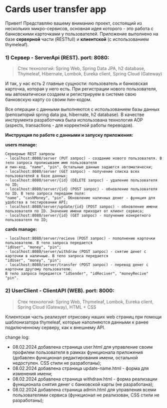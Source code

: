 
# Cards user transfer app

Привет! Представляю вашему вниманию проект, состоящий из нескольких микро-сервисов, основная идея которого - это работа с банковскими карточками у пользователей. Приложение выполнено на базе  **серверной**  части (RESTfull) и  **клиентской**  (с использованием thymeleaf).

### [](https://github.com/RomanMakulin/SpringProjects/tree/main/UserCardsTransferApp#1-%D1%81%D0%B5%D1%80%D0%B2%D0%B5%D1%80---userscardtransfer-rest-port-8080)1) Сервер - ServerApi (REST). port: 8080:

> Стек технологий: Spring Web, Spring Data JPA, h2 database, Thymeleaf, Hibernate, Lombok, Eureka client, Spring Cloud (Gateway)

И так, у нас есть 2 главные сущности: пользователь и банковская карточка, которая у него есть. При регистрации нового пользователя, мы автоматически создаем и регистрируем в системе свою банковскую карту со своим пин-кодом.

Все операции с данными выполняются с использованием базы данных (репозиторий spring data jpa, hibernate, h2 database). В качестве инструмента разработчика была использована технология AOP (aspects, transactions - для корректной работы переводов).

**Инструкция по работе с данными и запуску приложения:**

**users manage:**

```
Серверные REST запросы
- localhost:8080/server (PUT запрос) - создание нового пользователя. В тело запроса прописываем имя пользователя
и пин-код. "name", "pin". Остальные данные задаются автоматически;
- localhost:8080/server (GET запрос) - получение списка всех пользователей в базе данных;
- localhost:8080/server/{id} (DELETE запрос) - удаление пользователя по ID;
- localhost:8080/server/{id} (POST запрос) - обновление пользователя по ID. В тело запроса передаем поля:
"name", "cashMoney", "pin". Обновление наличных денег - функция для удобства в тестировании API;
- localhost:8080/server/update/{id} (POST запрос) - обновление имени пользователя по ID. Значение имени приходит от клиент сервиса;
- localhost:8080/server/{id} (GET запрос) - получение конкретного пользователя по ID;
```

**cards manage:**

```
- localhost:8080/server/recieve (POST запрос) - пополнение карточки пользователю. В тело запроса передается
"idUser", "money", "pin";
- localhost:8080/server/withdraw (POST запрос) - снятие денег с карточки в наличные. В тело запроса передается
"idUser", "money", "pin";
- localhost:8080/server/transfer (POST запрос) - перевод денег с карточки другому пользователю. 
В тело запроса передается "idSender", "idReciver", "moneyRecive" "pin".

```

### [](https://github.com/RomanMakulin/SpringProjects/tree/main/UserCardsTransferApp#2-userclient---clientapi-web-port-8000)2) UserClient - ClientAPI (WEB). port: 8000:

> Стек технологий: Spring Web, Thymeleaf, Lombok, Eureka client, Spring Cloud (Gateway), HTML + CSS

Клиентская часть реализует отрисовку наших web страниц при помощи шаблонизатора thymeleaf, которые наполняются данными к ранее подключенному серверу, как к внешнему API.

change log:
- 08.02.2024 добавлена страница user.html для управление своим профилем пользователя в рамках функционала приложения (добавлен функционал редактирования имени, остальной недоступен. CSS стили не разработаны);
- 08.02.2024 добавлена страница update-name.html - форма для изменения имени;
- 08.02.2024 добавлена страница withdraw.html - форма реализации функционала снятия денег с банковской карты (не разработана);
- 08.02.2024 добавлена страница admin.html для управления всеми пользователями сервиса (функционал не реализован, CSS стили не разработаны);
